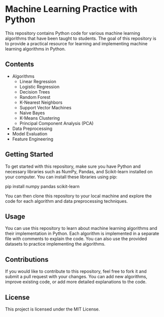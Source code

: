 # Machine Learning Practice with Python

This repository contains Python code for various machine learning algorithms that have been taught to students. The goal of this repository is to provide a practical resource for learning and implementing machine learning algorithms in Python.

## Contents
- Algorithms
  - Linear Regression
  - Logistic Regression
  - Decision Trees
  - Random Forest
  - K-Nearest Neighbors
  - Support Vector Machines
  - Naive Bayes
  - K-Means Clustering
  - Principal Component Analysis (PCA)
- Data Preprocessing
- Model Evaluation
- Feature Engineering

## Getting Started
To get started with this repository, make sure you have Python and necessary libraries such as NumPy, Pandas, and Scikit-learn installed on your computer. You can install these libraries using pip:

pip install numpy pandas scikit-learn


You can then clone this repository to your local machine and explore the code for each algorithm and data preprocessing techniques.

## Usage
You can use this repository to learn about machine learning algorithms and their implementation in Python. Each algorithm is implemented in a separate file with comments to explain the code. You can also use the provided datasets to practice implementing the algorithms.

## Contributions
If you would like to contribute to this repository, feel free to fork it and submit a pull request with your changes. You can add new algorithms, improve existing code, or add more detailed explanations to the code.

## License
This project is licensed under the MIT License.